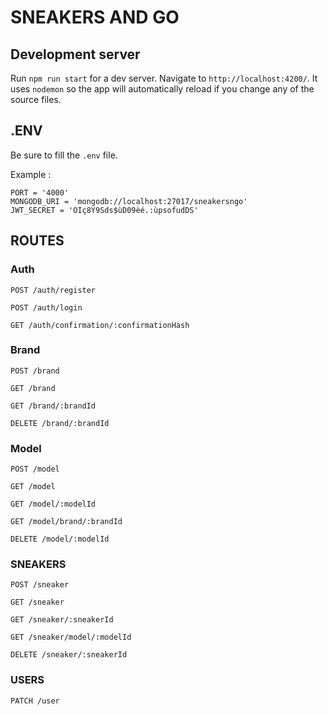 # SNEAKERS AND GO

## Development server
Run `npm run start` for a dev server. Navigate to `http://localhost:4200/`. It uses `nodemon` so the app will automatically reload if you change any of the source files.

## .ENV
Be sure to fill the `.env` file.

Example :
```dotenv
PORT = '4000'
MONGODB_URI = 'mongodb://localhost:27017/sneakersngo'
JWT_SECRET = 'OIç8Y9Sds$ùD09èé.:ùpsofudDS'
```

## ROUTES

### Auth

`POST /auth/register`

`POST /auth/login`

`GET /auth/confirmation/:confirmationHash`

### Brand

`POST /brand`

`GET /brand`

`GET /brand/:brandId`

`DELETE /brand/:brandId`

### Model

`POST /model`

`GET /model`

`GET /model/:modelId`

`GET /model/brand/:brandId`

`DELETE /model/:modelId`

### SNEAKERS

`POST /sneaker`

`GET /sneaker`

`GET /sneaker/:sneakerId`

`GET /sneaker/model/:modelId`

`DELETE /sneaker/:sneakerId`

### USERS

`PATCH /user`
